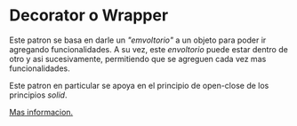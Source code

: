 # Decorator o Wrapper

Este patron se basa en darle un _"emvoltorio"_ a un objeto para poder ir agregando funcionalidades. A su vez, este
_envoltorio_ puede estar dentro de otro y asi sucesivamente, permitiendo que se agreguen cada vez mas funcionalidades.

Este patron en particular se apoya en el principio de open-close de los principios *solid*.

[Mas informacion.](https://refactoring.guru/es/design-patterns/decorator)
